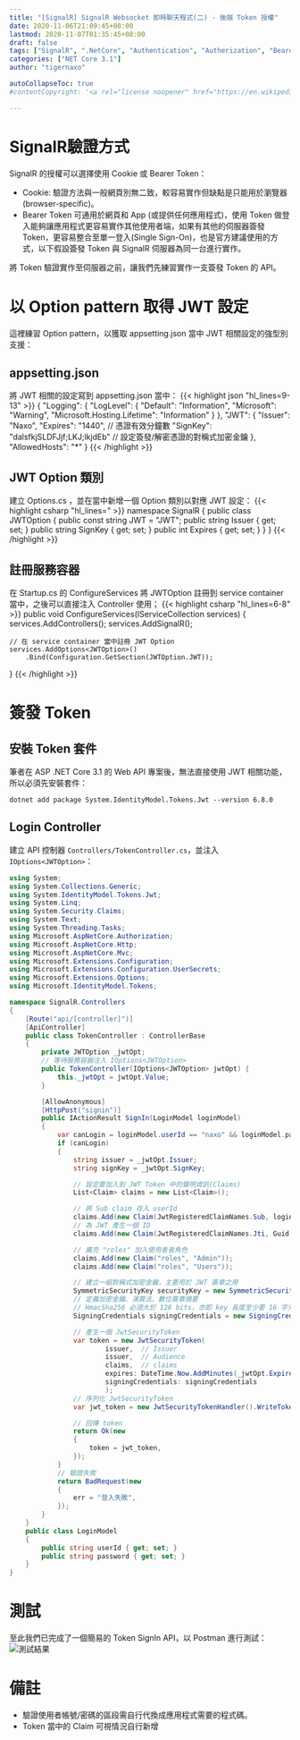 ```yaml
---
title: "[SignalR] SignalR Websocket 即時聊天程式(二) - 後端 Token 授權"
date: 2020-11-06T21:09:45+08:00
lastmod: 2020-11-07T01:35:45+08:00
draft: false
tags: ["SignalR", ".NetCore", "Authentication", "Autherization", "Bearor Token"]
categories: ["NET Core 3.1"]
author: "tigernaxo"

autoCollapseToc: true
#contentCopyright: '<a rel="license noopener" href="https://en.wikipedia.org/wiki/Wikipedia:Text_of_Creative_Commons_Attribution-ShareAlike_3.0_Unported_License" target="_blank">Creative Commons Attribution-ShareAlike License</a>'

---
```

# SignalR驗證方式
SignalR 的授權可以選擇使用 Cookie 或 Bearer Token：
- Cookie: 驗證方法與一般網頁別無二致，較容易實作但缺點是只能用於瀏覽器(browser-specific)。
- Bearer Token 可通用於網頁和 App (或提供任何應用程式)，使用 Token 做登入能夠讓應用程式更容易實作其他使用者端，如果有其他的伺服器簽發 Token，更容易整合至單一登入(Single Sign-On)，也是官方建議使用的方式，以下假設簽發 Token 與 SignalR 伺服器為同一台進行實作。

將 Token 驗證實作至伺服器之前，讓我們先練習實作一支簽發 Token 的 API。

# 以 Option pattern 取得 JWT 設定
這裡練習 Option pattern，以獲取 appsetting.json 當中 JWT 相關設定的強型別支援：

## appsetting.json
將 JWT 相關的設定寫到 appsetting.json 當中：
{{< highlight json "hl_lines=9-13" >}}
{
  "Logging": {
    "LogLevel": {
      "Default": "Information",
      "Microsoft": "Warning",
      "Microsoft.Hosting.Lifetime": "Information"
    }
  },
  "JWT": {
    "Issuer": "Naxo",
    "Expires": "1440", // 憑證有效分鐘數
    "SignKey": "dalsfkjSLDFJjf;LKJ;lkjdEb" // 設定簽發/解密憑證的對稱式加密金鑰
  },
  "AllowedHosts": "*"
}
{{< /highlight >}}

## JWT Option 類別
建立 Options.cs ，並在當中新增一個 Option 類別以對應 JWT 設定：
{{< highlight csharp "hl_lines=" >}}
namespace SignalR
{
    public class JWTOption
    {
        public const string JWT = "JWT";
        public string Issuer { get; set; }
        public string SignKey { get; set; }
        public int Expires { get; set; }
    }
}
{{< /highlight >}}

## 註冊服務容器
在 Startup.cs 的 ConfigureServices 將 JWTOption 註冊到 service container 當中，之後可以直接注入 Controller 使用；
{{< highlight csharp "hl_lines=6-8" >}}
public void ConfigureServices(IServiceCollection services)
{
    services.AddControllers();
    services.AddSignalR();

    // 在 service container 當中註冊 JWT Option
    services.AddOptions<JWTOption>()
        .Bind(Configuration.GetSection(JWTOption.JWT));
}
{{< /highlight >}}

# 簽發 Token
## 安裝 Token 套件
筆者在 ASP .NET Core 3.1 的 Web API 專案後，無法直接使用 JWT 相關功能，所以必須先安裝套件：
```shell
dotnet add package System.IdentityModel.Tokens.Jwt --version 6.8.0
```
## Login Controller
建立 API 控制器 `Controllers/TokenController.cs`，並注入 `IOptions<JWTOption>`：
```csharp
using System;
using System.Collections.Generic;
using System.IdentityModel.Tokens.Jwt;
using System.Linq;
using System.Security.Claims;
using System.Text;
using System.Threading.Tasks;
using Microsoft.AspNetCore.Authorization;
using Microsoft.AspNetCore.Http;
using Microsoft.AspNetCore.Mvc;
using Microsoft.Extensions.Configuration;
using Microsoft.Extensions.Configuration.UserSecrets;
using Microsoft.Extensions.Options;
using Microsoft.IdentityModel.Tokens;

namespace SignalR.Controllers
{
    [Route("api/[controller]")]
    [ApiController]
    public class TokenController : ControllerBase
    {
        private JWTOption _jwtOpt; 
        // 等待服務容器注入 IOptions<JWTOption>
        public TokenController(IOptions<JWTOption> jwtOpt) { 
            this._jwtOpt = jwtOpt.Value;
        }

        [AllowAnonymous]
        [HttpPost("signin")]
        public IActionResult SignIn(LoginModel loginModel)
        {
            var canLogin = loginModel.userId == "naxo" && loginModel.password == "pass";
            if (canLogin)
            {
                string issuer = _jwtOpt.Issuer;
                string signKey = _jwtOpt.SignKey;

                // 設定要加入到 JWT Token 中的聲明資訊(Claims)
                List<Claim> claims = new List<Claim>();

                // 將 Sub claim 存入 userId
                claims.Add(new Claim(JwtRegisteredClaimNames.Sub, loginModel.userId)); 
                // 為 JWT 產生一個 ID
                claims.Add(new Claim(JwtRegisteredClaimNames.Jti, Guid.NewGuid().ToString())); 

                // 擴充 "roles" 加入使用者者角色
                claims.Add(new Claim("roles", "Admin"));
                claims.Add(new Claim("roles", "Users"));

                // 建立一組對稱式加密金鑰，主要用於 JWT 簽章之用
                SymmetricSecurityKey securityKey = new SymmetricSecurityKey(Encoding.UTF8.GetBytes(signKey));
                // 定義加密金鑰、演算法、數位簽章摘要
                // HmacSha256 必須大於 128 bits，亦即 key 長度至少要 16 字元
                SigningCredentials signingCredentials = new SigningCredentials(securityKey, SecurityAlgorithms.HmacSha256Signature);

                // 產生一個 JwtSecurityToken
                var token = new JwtSecurityToken(
                        issuer,  // Issuer    
                        issuer,  // Audience    
                        claims,  // claims
                        expires: DateTime.Now.AddMinutes(_jwtOpt.Expires), // token 生效至過期的分鐘數
                        signingCredentials: signingCredentials  
                        );
                // 序列化 JwtSecurityToken
                var jwt_token = new JwtSecurityTokenHandler().WriteToken(token);

                // 回傳 token
                return Ok(new
                {
                    token = jwt_token,
                });
            }
            // 驗證失敗
            return BadRequest(new
            {
                err = "登入失敗",
            });
        }
    }
    public class LoginModel
    {
        public string userId { get; set; }
        public string password { get; set; }
    }
}
```

# 測試
至此我們已完成了一個簡易的 Token SignIn API，以 Postman 進行測試：
![測試結果](test_ok.jpg)

# 備註
- 驗證使用者帳號/密碼的區段需自行代換成應用程式需要的程式碼。
- Token 當中的 Claim 可視情況自行新增